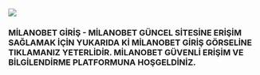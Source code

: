 <h4><a href="http://gg.gg/1c6e4b"><img src="https://pbs.twimg.com/media/GWQRA-GWEAAkBKT.jpg"></a></h4>
<h3>MİLANOBET GİRİŞ - MİLANOBET GÜNCEL SİTESİNE ERİŞİM SAĞLAMAK İÇİN YUKARIDA Kİ MİLANOBET GİRİŞ GÖRSELİNE TIKLAMANIZ YETERLİDİR. MİLANOBET GÜVENLİ ERİŞİM VE BİLGİLENDİRME PLATFORMUNA HOŞGELDİNİZ.</h3>
